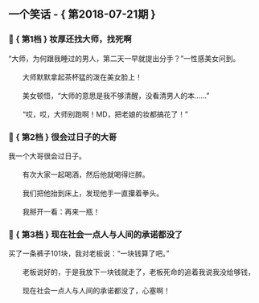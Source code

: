 ## 一个笑话 - { 第2018-07-21期 }
</hr>

### :jack_o_lantern: { 第1档 } 妆厚还找大师，找死啊
“大师，为何跟我睡过的男人，第二天一早就提出分手？”一性感美女问到。<br/><br/>　　大师默默拿起茶杯猛的泼在美女脸上！<br/><br/>　　美女顿悟，“大师的意思是我不够清醒，没看清男人的本……”<br/><br/>　　“哎，哎，大师别跑啊！MD，把老娘的妆都搞花了！”


### :jack_o_lantern: { 第2档 } 很会过日子的大哥
我一个大哥很会过日子。<br/><br/>　　有次大家一起喝酒，然后他就喝得烂醉。<br/><br/>　　我们把他抬到床上，发现他手一直攥着拳头。<br/><br/>　　我掰开一看：再来一瓶！


### :jack_o_lantern: { 第3档 } 现在社会一点人与人间的承诺都没了
买了一条裤子101块，我对老板说：“一块钱算了吧。”<br/><br/>　　老板说好的，于是我放下一块钱就走了，老板死命的追着我说我没给够钱，<br/><br/>　　现在社会一点人与人间的承诺都没了，心塞啊！

